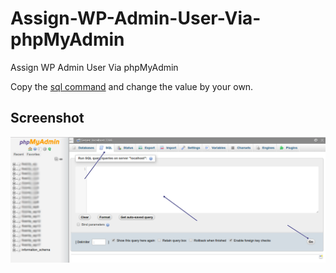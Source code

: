 # Assign-WP-Admin-User-Via-phpMyAdmin

Assign WP Admin User Via phpMyAdmin



Copy the [sql command](/code.md) and change the value by your own.



## Screenshot

<img src="wp-user-add-by-sql.png">
